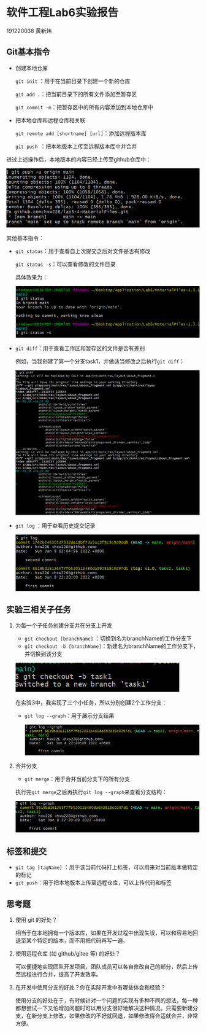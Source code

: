 # 软件工程Lab6实验报告

191220038 黄新炜

## Git基本指令

- 创建本地仓库

  `git init` ：用于在当前目录下创建一个新的仓库

  `git add .`：把当前目录下的所有文件添加至暂存区

  `git commit -m`：把暂存区中的所有内容添加到本地仓库中

- 把本地仓库和远程仓库相关联

  `git remote add [shortname] [url]`：添加远程版本库

  `git push `：把本地版本上传至远程版本库中并合并

进过上述操作后，本地版本的内容已经上传至github仓库中：

![1](ref/1.png)

其他基本指令：

- `git status`：用于查看自上次提交之后对文件是否有修改

  `git status -s`：可以查看修改的文件目录

  具体效果为：

  ![2](ref/2.png)

- `git diff`：用于查看工作区和暂存区的文件是否有差别

  例如，当我创建了第一个分支task1，并做适当修改之后执行`git diff`：

  ![4](ref/4.png)

- `git log` ：用于查看历史提交记录

  ![7](ref/7.png)

## 实验三相关子任务

1. 为每一个子任务创建分支并在分支上开发

   - `git checkout [branchName]` ：切换到名为branchName的工作分支下
   - `git checkout -b [branchName]`：新建名为branchName的工作分支下，并切换到该分支

   ![3](ref/3.png)

   在实验3中，我实现了三个小任务，所以分别创建2个工作分支：

   - `git log --graph`：用于展示分支结果

     ![5](ref/5.png)

2. 合并分支

   - `git merge`：用于合并当前分支下的所有分支

   执行完`git merge`之后再执行`git log --graph`来查看分支结构：

   ![6](ref/6.png)

## 标签和提交

- `git tag [tagName]` ：用于该当前代码打上标签，可以用来对当前版本做特定的标记
- `git push`：用于把本地版本上传至远程仓库，可以上传代码和标签

## 思考题

1. 使用 git 的好处？

   相当于在本地拥有一个版本库，如果在开发过程中出现失误，可以和容易地回退至某个特定的版本，而不用把代码再写一遍。

2. 使用远程仓库 (如 github/gitee 等) 的好处？

   可以便捷地实现团队开发项目，团队成员可以各自修改自己的部分，然后上传至远程进行合并，提高了开发效率。

3. 在开发中使用分支的好处？你在实际开发中有哪些体会和经验？

   使用分支的好处在于，有时候针对一个问题的实现有多种不同的想法，每一种都想尝试一下又怕增加问题时可以用分支很好地解决这种情况。只需要新建分支，在新分支上修改，如果修改的不好就回退，如果修改得合适就合并，非常方便。